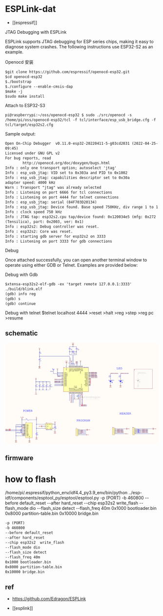 
# ESPLink-dat

- [[espressif]]


JTAG Debugging with ESPLink

ESPLink supports JTAG debugging for ESP series chips, making it easy to diagnose system crashes. The following instructions use ESP32-S2 as an example.

Openocd 安装

    $git clone https://github.com/espressif/openocd-esp32.git
    $cd openocd-esp32
    $./bootstrap
    $./configure --enable-cmsis-dap
    $make -j
    $sudo make install

Attach to ESP32-S3

    pi@raspberrypi:~/oss/openocd-esp32 $ sudo ./src/openocd -s /home/pi/oss/openocd-esp32/tcl -f tcl/interface/esp_usb_bridge.cfg -f tcl/target/esp32s2.cfg

Sample output:

    Open On-Chip Debugger  v0.11.0-esp32-20220411-5-g03cd2031 (2022-04-25-09:45)
    Licensed under GNU GPL v2
    For bug reports, read
            http://openocd.org/doc/doxygen/bugs.html
    Info : only one transport option; autoselect 'jtag'
    Info : esp_usb_jtag: VID set to 0x303a and PID to 0x1002
    Info : esp_usb_jtag: capabilities descriptor set to 0x30a
    adapter speed: 4000 kHz
    Warn : Transport "jtag" was already selected
    Info : Listening on port 6666 for tcl connections
    Info : Listening on port 4444 for telnet connections
    Info : esp_usb_jtag: serial (84F703D20134)
    Info : esp_usb_jtag: Device found. Base speed 750KHz, div range 1 to 1
    Info : clock speed 750 kHz
    Info : JTAG tap: esp32s2.cpu tap/device found: 0x120034e5 (mfg: 0x272 (Tensilica), part: 0x2003, ver: 0x1)
    Info : esp32s2: Debug controller was reset.
    Info : esp32s2: Core was reset.
    Info : starting gdb server for esp32s2 on 3333
    Info : Listening on port 3333 for gdb connections

Debug

Once attached successfully, you can open another terminal window to operate using either GDB or Telnet. Examples are provided below:

Debug with Gdb

    $xtensa-esp32s2-elf-gdb -ex 'target remote 127.0.0.1:3333' ./build/blink.elf
    (gdb) info reg
    (gdb) s
    (gdb) continue

Debug with telnet
    $telnet localhost 4444
    >reset
    >halt
    >reg
    >step
    >reg pc
    >resume

## schematic 

![](2025-07-29-18-57-41.png)


## firmware 

# how to flash

/home/pi/.espressif/python_env/idf4.4_py3.9_env/bin/python ../esp-idf/components/esptool_py/esptool/esptool.py -p (PORT) -b 460800 --before default_reset --after hard_reset --chip esp32s2  write_flash --flash_mode dio --flash_size detect --flash_freq 40m 0x1000 bootloader.bin 0x8000 partition-table.bin 0x10000 bridge.bin

    -p (PORT) 
    -b 460800 
    --before default_reset 
    --after hard_reset 
    --chip esp32s2  write_flash 
    --flash_mode dio 
    --flash_size detect 
    --flash_freq 40m 
    0x1000 bootloader.bin 
    0x8000 partition-table.bin 
    0x10000 bridge.bin


## ref 

- https://github.com/Edragon/ESPLink

- [[esplink]]